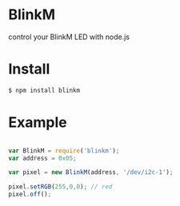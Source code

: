 # BlinkM

control your BlinkM LED with node.js

# Install

````bash
$ npm install blinkm
````

# Example

```javascript

var BlinkM = require('blinkm');
var address = 0x05;

var pixel = new BlinkM(address, '/dev/i2c-1');

pixel.setRGB(255,0,0); // red
pixel.off();
````
